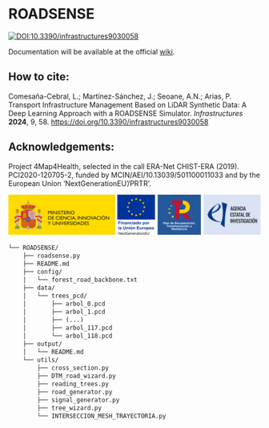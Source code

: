 # ROADSENSE

[![DOI:10.3390/infrastructures9030058](http://img.shields.io/badge/DOI-10.3390/infrastructures9030058-B31B1B.svg)](https://doi.org/10.3390/infrastructures9030058)

Documentation will be available at the official [wiki](https://github.com/LinoComesana/FRSim/wiki#forest-road-simulator-frsim).

## How to cite:
Comesaña-Cebral, L.; Martínez-Sánchez, J.; Seoane, A.N.; Arias, P. Transport Infrastructure Management Based on LiDAR Synthetic Data: A Deep Learning Approach with a ROADSENSE Simulator. _Infrastructures_ **2024**, 9, 58. https://doi.org/10.3390/infrastructures9030058

## Acknowledgements:

Project 4Map4Health, selected in the call ERA-Net CHIST-ERA (2019). PCI2020-120705-2, funded by MCIN/AEI/10.13039/501100011033 and by the European Union ‘NextGenerationEU’/PRTR’.

![Alt_Text](https://github.com/GeoTechUVigo/ROADSENSE/blob/main/utils/MICIU+NextG+PRTR+AEI.jpg)
 
```
└── ROADSENSE/
    ├── roadsense.py
    ├── README.md
    ├── config/
    │   └── forest_road_backbone.txt
    ├── data/
    │   └── trees_pcd/
    │       ├── arbol_0.pcd
    │       ├── arbol_1.pcd
    │       ├── (...)
    │       ├── arbol_117.pcd
    │       └── arbol_118.pcd
    ├── output/
    │   └── README.md
    └── utils/
        ├── cross_section.py
        ├── DTM_road_wizard.py
        ├── reading_trees.py
        ├── road_generator.py
        ├── signal_generator.py
        ├── tree_wizard.py
        └── INTERSECCION_MESH_TRAYECTORIA.py
```
